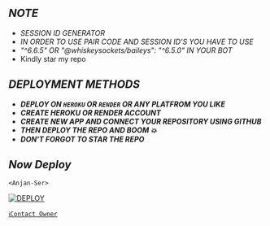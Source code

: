 

## *NOTE*
- *SESSION ID GENERATOR*
- *IN ORDER TO USE PAIR CODE AND SESSION ID'S YOU HAVE TO USE*
- *"^6.6.5" OR "@whiskeysockets/baileys": "^6.5.0" IN YOUR BOT*
- Kindly star my repo

## *DEPLOYMENT METHODS*
- ***DEPLOY ON `HEROKU` OR `RENDER` OR ANY PLATFROM YOU LIKE***
- ***CREATE HEROKU OR RENDER ACCOUNT***
- ***CREATE NEW APP AND CONNECT YOUR REPOSITORY USING GITHUB***
- ***THEN DEPLOY THE REPO AND BOOM 💥***
- ***DON'T FORGOT TO STAR THE REPO***

 ## *Now Deploy*
    <Anjan-Ser>
<a href='https://heroku.com/deploy' target="_blank"><img alt='DEPLOY' src='https://img.shields.io/badge/-DEPLOY-black?style=for-the-badge&logo=heroku&logoColor=white'/></a>


[`ℹ️Contact Owner`](https://wa.me/919883457657?text=𝗛𝗘𝗟𝗢☠️𝐌𝐫-𝐚𝐧𝐣𝐚𝐧╠👾📱📵)

